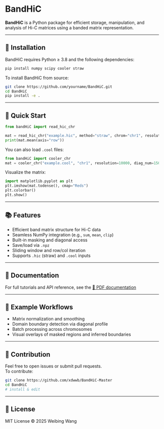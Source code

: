 # BandHiC

**BandHiC** is a Python package for efficient storage, manipulation, and analysis of Hi-C matrices using a banded matrix representation.

---

## 🔧 Installation

BandHiC requires Python ≥ 3.8 and the following dependencies:

```bash
pip install numpy scipy cooler straw
```

To install BandHiC from source:

```bash
git clone https://github.com/yourname/BandHiC.git
cd BandHiC
pip install -e .
```

---

## 🚀 Quick Start

```python
from bandHiC import read_hic_chr

mat = read_hic_chr("example.hic", method="straw", chrom="chr1", resolution=10000, diag_num=200)
print(mat.mean(axis="row"))
```

You can also load `.cool` files:

```python
from bandHiC import cooler_chr
mat = cooler_chr("example.cool", "chr1", resolution=10000, diag_num=150)
```

Visualize the matrix:

```python
import matplotlib.pyplot as plt
plt.imshow(mat.todense(), cmap="Reds")
plt.colorbar()
plt.show()
```

---

## 📚 Features

- Efficient band matrix structure for Hi-C data
- Seamless NumPy integration (e.g., `sum`, `mean`, `clip`)
- Built-in masking and diagonal access
- Save/load via `.npz`
- Sliding window and row/col iteration
- Supports `.hic` (straw) and `.cool` inputs

---

## 📖 Documentation

For full tutorials and API reference, see the [📄 PDF documentation](./BandHiC/docs/build/latex/bandhic.pdf)

---

## 🧪 Example Workflows

- Matrix normalization and smoothing
- Domain boundary detection via diagonal profile
- Batch processing across chromosomes
- Visual overlays of masked regions and inferred boundaries

---

## 🤝 Contribution

Feel free to open issues or submit pull requests.  
To contribute:

```bash
git clone https://github.com/xdwwb/BandHiC-Master
cd BandHiC
# install & edit
```

---

## 📝 License

MIT License © 2025 Weibing Wang
